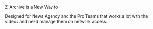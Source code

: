 Z-Archive is a New Way to 



Designed for News Agency and the Pro Teams that works a lot with the videos and need manage them on network access.